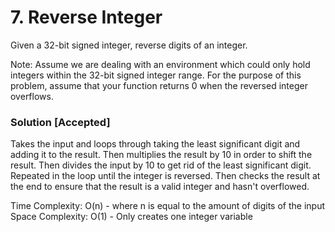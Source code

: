 # 7. Reverse Integer

Given a 32-bit signed integer, reverse digits of an integer.

Note:
Assume we are dealing with an environment which could only hold integers within the 32-bit signed integer range. For the purpose of this problem, assume that your function returns 0 when the reversed integer overflows.

### Solution [Accepted]

Takes the input and loops through taking the least significant digit and adding it to the result. Then multiplies the result by 10 in order to shift the result. Then divides the input by 10 to get rid of the least significant digit. Repeated in the loop until the integer is reversed. Then checks the result at the end to ensure that the result is a valid integer and hasn't overflowed.

Time Complexity: O(n) - where n is equal to the amount of digits of the input
Space Complexity: O(1) - Only creates one integer variable
